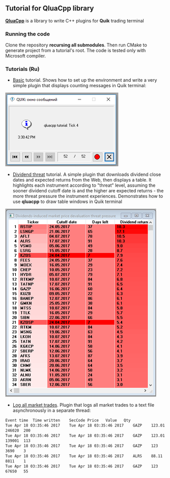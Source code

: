 ## Tutorial for QluaCpp library ##

[**QluaCpp**](https://github.com/elelel/qluacpp) is a library to write C++ plugins for **Quik** trading terminal

### Running the code ###
Clone the repository **recursing all submodules**. Then run CMake to generate project from a tutorial's root. The code is tested only with Microsoft compiler.

### Tutorials (Ru) ###

 - [Basic](basic_tutorial) tutorial. Shows how to set up the environment and write a very simple plugin that displays counting messages in Quik terminal:
 
 ![Message screenshot](basic_tutorial/doc/message_screenshot.png)
 
 - [Dividend threat](dividend_threat) tutorial. A simple plugin that downloads dividend close dates and expected returns from the Web, then displays a table. It highlights each instrument according to "threat" level, assuming the sooner dividend cutoff date is and the higher are expected returns - the more threat pressure the instrument experiences. Demonstrates how to use **qluacpp** to draw table windows in Quik terminal
 
 
 ![Dividend threat screenshot](dividend_threat/doc/table_screenshot.png)
 
- [Log all market trades](log_all_trades). Plugin that logs all market trades to a text file asynchronously in a separate thread:


```
Event time	Time written	SecCode	Price	Value	Qty
Tue Apr 18 03:35:46 2017	Tue Apr 18 03:35:46 2017	GAZP	123.01	246020	200
Tue Apr 18 03:35:46 2017	Tue Apr 18 03:35:46 2017	GAZP	123.01	139001	113
Tue Apr 18 03:35:46 2017	Tue Apr 18 03:35:46 2017	GAZP	123	3690	3
Tue Apr 18 03:35:46 2017	Tue Apr 18 03:35:46 2017	ALRS	88.11	8811	1
Tue Apr 18 03:35:46 2017	Tue Apr 18 03:35:46 2017	GAZP	123	67650	55
```
